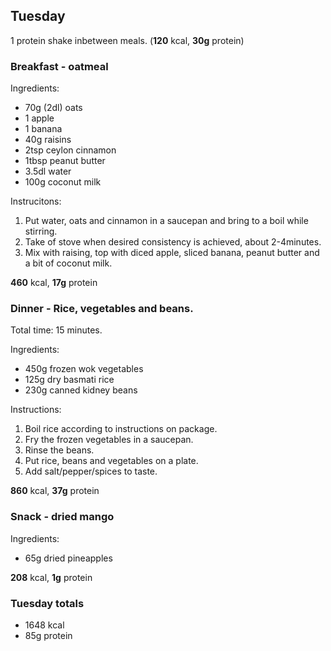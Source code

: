 ## Tuesday

1 protein shake inbetween meals. (**120** kcal, **30g** protein)

### Breakfast - oatmeal

Ingredients:
* 70g (2dl) oats
* 1 apple
* 1 banana
* 40g raisins
* 2tsp ceylon cinnamon
* 1tbsp peanut butter
* 3.5dl water
* 100g coconut milk

Instrucitons:
1. Put water, oats and cinnamon in a saucepan and bring to a boil while stirring.
2. Take of stove when desired consistency is achieved, about 2-4minutes.
3. Mix with raising, top with diced apple, sliced banana, peanut butter and a bit of coconut milk.

**460** kcal, **17g** protein

### Dinner - Rice, vegetables and beans.

Total time: 15 minutes.

Ingredients:
* 450g frozen wok vegetables
* 125g dry basmati rice
* 230g canned kidney beans

Instructions:
 1. Boil rice according to instructions on package.
 2. Fry the frozen vegetables in a saucepan.
 3. Rinse the beans.
 4. Put rice, beans and vegetables on a plate.
 5. Add salt/pepper/spices to taste.

**860** kcal, **37g** protein

### Snack - dried mango
 Ingredients:
* 65g dried pineapples

**208** kcal, **1g** protein

### Tuesday totals
* 1648 kcal
* 85g protein